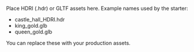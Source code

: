 Place HDRI (.hdr) or GLTF assets here. Example names used by the starter:
- castle_hall_HDRI.hdr
- king_gold.glb
- queen_gold.glb

You can replace these with your production assets.

